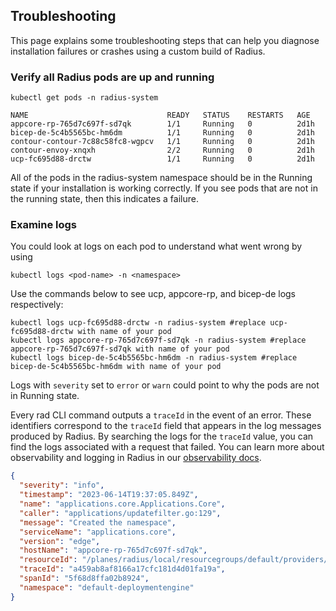 ## Troubleshooting

This page explains some troubleshooting steps that can help you diagnose installation failures or crashes using a custom build of Radius.

### Verify all Radius pods are up and running
```
kubectl get pods -n radius-system 

NAME                               READY   STATUS    RESTARTS   AGE
appcore-rp-765d7c697f-sd7qk        1/1     Running   0          2d1h
bicep-de-5c4b5565bc-hm6dm          1/1     Running   0          2d1h
contour-contour-7c88c58fc8-wgpcv   1/1     Running   0          2d1h
contour-envoy-xnqxh                2/2     Running   0          2d1h
ucp-fc695d88-drctw                 1/1     Running   0          2d1h
```
All of the pods in the radius-system namespace should be in the Running state if your installation is working correctly. If you see pods that are not in the running state, then this indicates a failure.

### Examine logs 

You could look at logs on each pod to understand what went wrong by using
```
kubectl logs <pod-name> -n <namespace>
```

Use the commands below to see ucp, appcore-rp, and bicep-de logs respectively:
```
kubectl logs ucp-fc695d88-drctw -n radius-system #replace ucp-fc695d88-drctw with name of your pod
kubectl logs appcore-rp-765d7c697f-sd7qk -n radius-system #replace appcore-rp-765d7c697f-sd7qk with name of your pod
kubectl logs bicep-de-5c4b5565bc-hm6dm -n radius-system #replace bicep-de-5c4b5565bc-hm6dm with name of your pod
```

Logs with `severity` set to `error` or `warn` could point to why the pods are not in Running state.

Every rad CLI command outputs a `traceId` in the event of an error. These identifiers correspond to the `traceId` field that appears in the log messages produced by Radius.
By searching the logs for the `traceId` value, you can find the logs associated with a request that failed.
You can learn more about observability and logging in Radius in our [observability docs](https://docs.radapp.dev/operations/control-plane/observability/logging/logs/).
```json
{
  "severity": "info",
  "timestamp": "2023-06-14T19:37:05.849Z",
  "name": "applications.core.Applications.Core",
  "caller": "applications/updatefilter.go:129",
  "message": "Created the namespace",
  "serviceName": "applications.core",
  "version": "edge",
  "hostName": "appcore-rp-765d7c697f-sd7qk",
  "resourceId": "/planes/radius/local/resourcegroups/default/providers/applications.core/applications/deploymentengine",
  "traceId": "a459ab8af8166a17cfc181d4d01fa19a",
  "spanId": "5f68d8ffa02b8924",
  "namespace": "default-deploymentengine"
}
```

